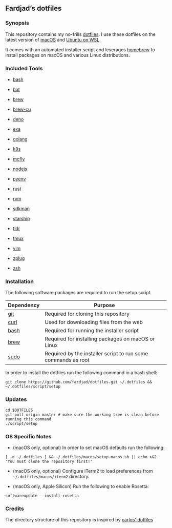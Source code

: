 <div id="header">

</div>

<div id="content">

<div class="sect1">

## Fardjad’s dotfiles

<div class="sectionbody">

<div class="sect2">

### Synopsis

<div class="paragraph">

This repository contains my no-frills [dotfiles](https://wiki.archlinux.org/title/Dotfiles). I use these dotfiles on the latest version of [macOS](https://www.apple.com/macos) and [Ubuntu on WSL](https://ubuntu.com/wsl).

</div>

<div class="paragraph">

It comes with an automated installer script and leverages [homebrew](https://brew.sh) to install packages on macOS and various Linux distributions.

</div>

</div>

<div class="sect2">

### Included Tools

<div id="header">

</div>

<div id="content">

<div id="preamble">

<div class="sectionbody">

<div class="ulist">

- [bash](/bash)

- [bat](/bat)

- [brew](/brew)

- [brew-cu](/brew-cu)

- [deno](/deno)

- [exa](/exa)

- [golang](/golang)

- [k8s](/k8s)

- [mcfly](/mcfly)

- [nodejs](/nodejs)

- [pyenv](/pyenv)

- [rust](/rust)

- [rvm](/rvm)

- [sdkman](/sdkman)

- [starship](/starship)

- [tldr](/tldr)

- [tmux](/tmux)

- [vim](/vim)

- [zplug](/zplug)

- [zsh](/zsh)

</div>

</div>

</div>

</div>

</div>

<div class="sect2">

### Installation

<div class="paragraph">

The following software packages are required to run the setup script.

</div>

| Dependency                                | Purpose                                                       |
| ----------------------------------------- | ------------------------------------------------------------- |
| [git](https://git-scm.com)                | Required for cloning this repository                          |
| [curl](https://curl.haxx.se)              | Used for downloading files from the web                       |
| [bash](https://www.gnu.org/software/bash) | Required for running the installer script                     |
| [brew](https://brew.sh)                   | Required for installing packages on macOS or Linux            |
| [sudo](https://www.sudo.ws)               | Required by the installer script to run some commands as root |

<div class="paragraph">

In order to install the dotfiles run the following command in a bash shell:

</div>

<div class="listingblock">

<div class="content">

```highlight
git clone https://github.com/fardjad/dotfiles.git ~/.dotfiles && ~/.dotfiles/script/setup
```

</div>

</div>

</div>

<div class="sect2">

### Updates

<div class="listingblock">

<div class="content">

```highlight
cd $DOTFILES
git pull origin master # make sure the working tree is clean before running this command
./script/setup
```

</div>

</div>

</div>

<div class="sect2">

### OS Specific Notes

<div class="ulist">

- (macOS only, optional) In order to set macOS defaults run the following:

</div>

<div class="listingblock">

<div class="content">

```highlight
[ -d ~/.dotfiles ] && ~/.dotfiles/macos/setup-macos.sh || echo >&2 'You must clone the repository first!'
```

</div>

</div>

<div class="ulist">

- (macOS only, optional) Configure iTerm2 to load preferences from `~/.dotfiles/macos/iterm2` directory.

- (macOS only, Apple Silicon) Run the following to enable Rosetta:

</div>

<div class="listingblock">

<div class="content">

```highlight
softwareupdate --install-rosetta
```

</div>

</div>

</div>

<div class="sect2">

### Credits

<div class="paragraph">

The directory structure of this repository is inspired by [carlos' dotfiles](https://github.com/caarlos0/dotfiles)

</div>

</div>

</div>

</div>

</div>
